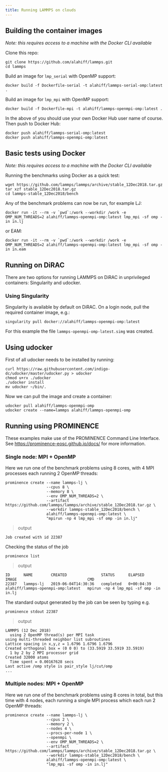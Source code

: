 ```yaml
---
title: Running LAMMPS on clouds
---
```


## Building the container images
_Note: this requires access to a machine with the Docker CLI available_

Clone this repo:
```
git clone https://github.com/alahiff/lammps.git
cd lammps
```
Build an image for `lmp_serial` with OpenMP support:
```
docker build -f Dockerfile-serial -t alahiff/lammps-serial-omp:latest .
```
Build an image for `lmp_mpi` with OpenMP support:
```
docker build -f Dockerfile-mpi -t alahiff/lammps-openmpi-omp:latest .
```
In the above of you should use your own Docker Hub user name of course. Then push to Docker Hub:
```
docker push alahiff/lammps-serial-omp:latest
docker push alahiff/lammps-openmpi-omp:latest
```

## Basic tests using Docker
_Note: this requires access to a machine with the Docker CLI available_

Running the benchmarks using Docker as a quick test:
```
wget https://github.com/lammps/lammps/archive/stable_12Dec2018.tar.gz
tar xzf stable_12Dec2018.tar.gz
cd lammps-stable_12Dec2018/bench
```
Any of the benchmark problems can now be run, for example LJ:
```
docker run -it --rm -v `pwd`:/work --workdir /work -e OMP_NUM_THREADS=2 alahiff/lammps-openmpi-omp:latest lmp_mpi -sf omp -in in.lj
```
or EAM:
```
docker run -it --rm -v `pwd`:/work --workdir /work -e OMP_NUM_THREADS=2 alahiff/lammps-openmpi-omp:latest lmp_mpi -sf omp -in in.eam
```

## Running on DiRAC
There are two options for running LAMMPS on DiRAC in unprivileged containers: Singularity and udocker.

### Using Singularity
Singularity is available by default on DiRAC. On a login node, pull the required container image, e.g.:
```
singularity pull docker://alahiff/lammps-openmpi-omp:latest
```
For this example the file `lammps-openmpi-omp-latest.simg` was created.

## Using udocker
First of all udocker needs to be installed by running:
```
curl https://raw.githubusercontent.com/indigo-dc/udocker/master/udocker.py > udocker
chmod u+rx ./udocker
./udocker install
mv udocker ~/bin/.
```
Now we can pull the image and create a container:
```
udocker pull alahiff/lammps-openmpi-omp 
udocker create --name=lammps alahiff/lammps-openmpi-omp
```

## Running using PROMINENCE
These examples make use of the PROMINENCE Command Line Interface. See https://prominence-eosc.github.io/docs/ for more information.

### Single node: MPI + OpenMP
Here we run one of the benchmark problems using 8 cores, with 4 MPI processes each running 2 OpenMP threads:
```
prominence create --name lammps-lj \
                  --cpus 8 \
                  --memory 8 \
                  --env OMP_NUM_THREADS=2 \
                  --artifact https://github.com/lammps/lammps/archive/stable_12Dec2018.tar.gz \
                  --workdir lammps-stable_12Dec2018/bench \
                  alahiff/lammps-openmpi-omp:latest \
                  "mpirun -np 4 lmp_mpi -sf omp -in in.lj"
```
> output
```
Job created with id 22387
```
Checking the status of the job
```
prominence list
```
> output
```
ID      NAME        CREATED               STATUS      ELAPSED      IMAGE                               CMD                                   
22387   lammps-lj   2019-06-04T14:30:36   completed   0+00:04:39   alahiff/lammps-openmpi-omp:latest   mpirun -np 4 lmp_mpi -sf omp -in in.lj
```
The standard output generated by the job can be seen by typing e.g.
```
prominence stdout 22387
```
> output
```
LAMMPS (12 Dec 2018)
  using 2 OpenMP thread(s) per MPI task
using multi-threaded neighbor list subroutines
Lattice spacing in x,y,z = 1.6796 1.6796 1.6796
Created orthogonal box = (0 0 0) to (33.5919 33.5919 33.5919)
  1 by 2 by 2 MPI processor grid
Created 32000 atoms
  Time spent = 0.00167628 secs
Last active /omp style is pair_style lj/cut/omp
...
```


### Multiple nodes: MPI + OpenMP
Here we run one of the benchmark problems using 8 cores in total, but this time with 4 nodes, each running a single MPI process which each run 2 OpenMP threads:
```
prominence create --name lammps-lj \
                  --cpus 2 \
                  --memory 2 \
                  --nodes 4 \
                  --procs-per-node 1 \
                  --openmpi \   
                  --env OMP_NUM_THREADS=2 \
                  --artifact https://github.com/lammps/lammps/archive/stable_12Dec2018.tar.gz \
                  --workdir lammps-stable_12Dec2018/bench \
                  alahiff/lammps-openmpi-omp:latest \
                  "lmp_mpi -sf omp -in in.lj"
```
